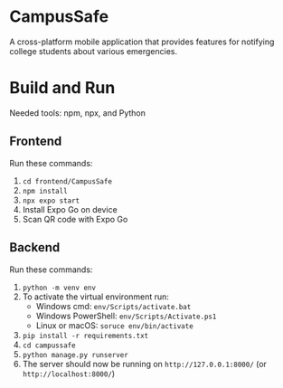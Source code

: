# CampusSafe

A cross-platform mobile application that provides features for notifying college students about various emergencies.

# Build and Run

Needed tools: npm, npx, and Python

## Frontend

Run these commands:

1. `cd frontend/CampusSafe`
2. `npm install`
3. `npx expo start`
4. Install Expo Go on device
5. Scan QR code with Expo Go

## Backend

Run these commands:

1. `python -m venv env`
2. To activate the virtual environment run:
   - Windows cmd: `env/Scripts/activate.bat`
   - Windows PowerShell: `env/Scripts/Activate.ps1`
   - Linux or macOS: `soruce env/bin/activate`
4. `pip install -r requirements.txt`
5. `cd campussafe`
6. `python manage.py runserver`
7. The server should now be running on `http://127.0.0.1:8000/` (or `http://localhost:8000/`)
